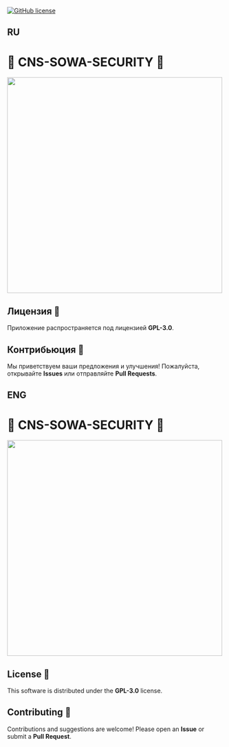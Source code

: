 [![GitHub license](https://img.shields.io/badge/license-MIT-green)](https://github.com/AristarhUcolov/CNS-SOWA-SECURITY/blob/main/LICENSE)
## RU
# 🔐 CNS-SOWA-SECURITY 🔐

<img src="https://github.com/user-attachments/assets/29df3dff-ed52-47fa-899d-ccd0bbcbb878" width="500">

## Лицензия 📜
Приложение распространяется под лицензией **GPL-3.0**.

## Контрибьюция 🤝
Мы приветствуем ваши предложения и улучшения! Пожалуйста, открывайте **Issues** или отправляйте **Pull Requests**.

## ENG
# 🔐 CNS-SOWA-SECURITY 🔐

<img src="https://github.com/user-attachments/assets/29df3dff-ed52-47fa-899d-ccd0bbcbb878" width="500">

## License 📜
This software is distributed under the **GPL-3.0** license.

## Contributing 🤝
Contributions and suggestions are welcome! Please open an **Issue** or submit a **Pull Request**.
